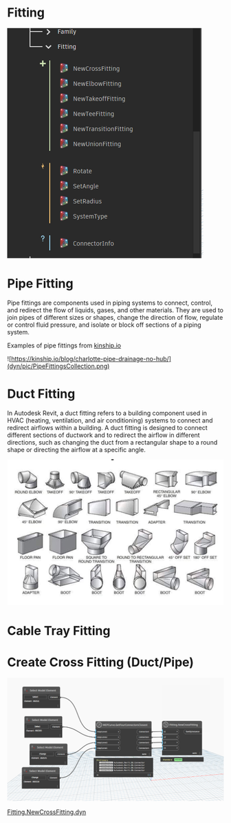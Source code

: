 
# Fitting

![](dyn/pic/Fitting.png)


# Pipe Fitting

Pipe fittings are components used in piping systems to connect, control, and redirect the flow of liquids, gases, and other materials. They are used to join pipes of different sizes or shapes, change the direction of flow, regulate or control fluid pressure, and isolate or block off sections of a piping system.

Examples of pipe fittings from [kinship.io](https://kinship.io/blog/charlotte-pipe-drainage-no-hub/)

![https://kinship.io/blog/charlotte-pipe-drainage-no-hub/](dyn/pic/PipeFittingsCollection.png)


# Duct Fitting

In Autodesk Revit, a duct fitting refers to a building component used in HVAC (heating, ventilation, and air conditioning) systems to connect and redirect airflows within a building. A duct fitting is designed to connect different sections of ductwork and to redirect the airflow in different directions, such as changing the duct from a rectangular shape to a round shape or directing the airflow at a specific angle.

![](dyn/pic/DuctFittings.jpg)

# Cable Tray Fitting

# Create Cross Fitting (Duct/Pipe)

![](dyn/pic/Fitting.NewCrossFitting.png)

[Fitting.NewCrossFitting.dyn](https://github.com/chuongmep/OpenMEP/blob/dev/docs/OpenMEPPage/dyn/Fitting.NewCrossFitting.dyn)



